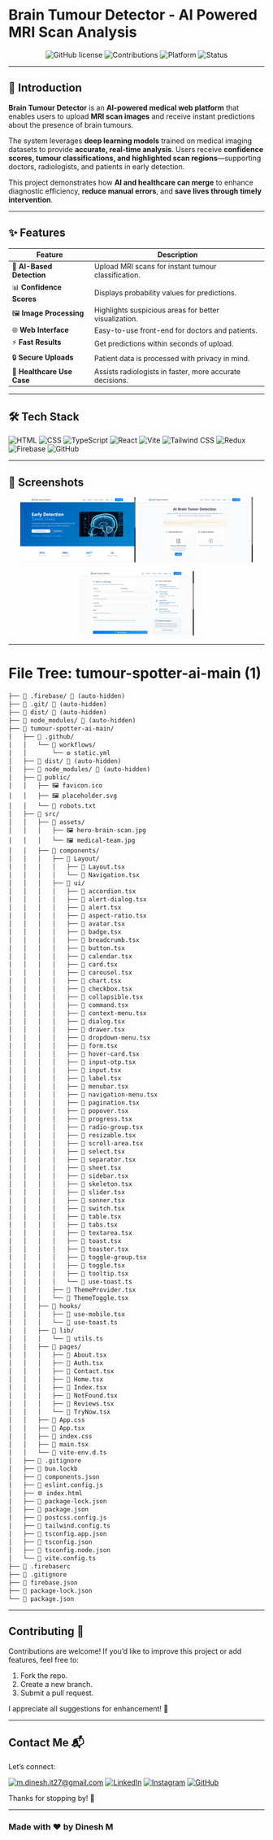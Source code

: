 # Brain Tumour Detector - AI Powered MRI Scan Analysis

<div align="center">

![GitHub license](https://img.shields.io/github/license/dineshit27/Brain-Tumour-Detector?style=flat-square&color=blue)  ![Contributions](https://img.shields.io/badge/Contributions-Welcome-orange?style=flat-square)  ![Platform](https://img.shields.io/badge/Platform-Web%20%7C%20AI-green?style=flat-square)  ![Status](https://img.shields.io/badge/Status-Prototype-success?style=flat-square)  

</div>

---

## 🚀 Introduction  
**Brain Tumour Detector** is an **AI-powered medical web platform** that enables users to upload **MRI scan images** and receive instant predictions about the presence of brain tumours.  

The system leverages **deep learning models** trained on medical imaging datasets to provide **accurate, real-time analysis**. Users receive **confidence scores, tumour classifications, and highlighted scan regions**—supporting doctors, radiologists, and patients in early detection.  

This project demonstrates how **AI and healthcare can merge** to enhance diagnostic efficiency, **reduce manual errors**, and **save lives through timely intervention**.  

---

## ✨ Features  

| Feature | Description |
|---------|-------------|
| 🧠 **AI-Based Detection** | Upload MRI scans for instant tumour classification. |
| 📊 **Confidence Scores** | Displays probability values for predictions. |
| 🖼️ **Image Processing** | Highlights suspicious areas for better visualization. |
| 🌐 **Web Interface** | Easy-to-use front-end for doctors and patients. |
| ⚡ **Fast Results** | Get predictions within seconds of upload. |
| 🔒 **Secure Uploads** | Patient data is processed with privacy in mind. |
| 🏥 **Healthcare Use Case** | Assists radiologists in faster, more accurate decisions. |

---

## 🛠️ Tech Stack  

![HTML](https://img.shields.io/badge/-HTML5-E34F26?logo=html5&logoColor=white&style=flat-square)
![CSS](https://img.shields.io/badge/-CSS3-1572B6?logo=css3&logoColor=white&style=flat-square)
![TypeScript](https://img.shields.io/badge/-TypeScript-3178C6?logo=typescript&logoColor=white&style=flat-square)
![React](https://img.shields.io/badge/-React-61DAFB?logo=react&logoColor=black&style=flat-square)
![Vite](https://img.shields.io/badge/-Vite-646CFF?logo=vite&logoColor=white&style=flat-square)
![Tailwind CSS](https://img.shields.io/badge/-Tailwind_CSS-06B6D4?logo=tailwindcss&logoColor=white&style=flat-square)
![Redux](https://img.shields.io/badge/-Redux-764ABC?logo=redux&logoColor=white&style=flat-square)
![Firebase](https://img.shields.io/badge/-Firebase-FFCA28?logo=firebase&logoColor=black)   ![GitHub](https://img.shields.io/badge/-GitHub-181717?logo=github&logoColor=white)

---

## 📸 Screenshots  

<p align="center">
  <!-- Replace these image paths with your actual project screenshots -->
  <img src="images/bh.png" alt="Home Page" width="45%"/>
  <img src="images/bt.png" alt="Prototype Model" width="45%"/>
</p>

<p align="center">
  <!-- Replace these image paths with your actual project screenshots -->
  <img src="images/bc.png" alt="Block & Wiring Diagram" width="45%"/>
</p>

---

# File Tree: tumour-spotter-ai-main (1)

```
├── 📁 .firebase/ 🚫 (auto-hidden)
├── 📁 .git/ 🚫 (auto-hidden)
├── 📁 dist/ 🚫 (auto-hidden)
├── 📁 node_modules/ 🚫 (auto-hidden)
├── 📁 tumour-spotter-ai-main/
│   ├── 📁 .github/
│   │   └── 📁 workflows/
│   │       └── ⚙️ static.yml
│   ├── 📁 dist/ 🚫 (auto-hidden)
│   ├── 📁 node_modules/ 🚫 (auto-hidden)
│   ├── 📁 public/
│   │   ├── 🖼️ favicon.ico
│   │   ├── 🖼️ placeholder.svg
│   │   └── 📄 robots.txt
│   ├── 📁 src/
│   │   ├── 📁 assets/
│   │   │   ├── 🖼️ hero-brain-scan.jpg
│   │   │   └── 🖼️ medical-team.jpg
│   │   ├── 📁 components/
│   │   │   ├── 📁 Layout/
│   │   │   │   ├── 📄 Layout.tsx
│   │   │   │   └── 📄 Navigation.tsx
│   │   │   ├── 📁 ui/
│   │   │   │   ├── 📄 accordion.tsx
│   │   │   │   ├── 📄 alert-dialog.tsx
│   │   │   │   ├── 📄 alert.tsx
│   │   │   │   ├── 📄 aspect-ratio.tsx
│   │   │   │   ├── 📄 avatar.tsx
│   │   │   │   ├── 📄 badge.tsx
│   │   │   │   ├── 📄 breadcrumb.tsx
│   │   │   │   ├── 📄 button.tsx
│   │   │   │   ├── 📄 calendar.tsx
│   │   │   │   ├── 📄 card.tsx
│   │   │   │   ├── 📄 carousel.tsx
│   │   │   │   ├── 📄 chart.tsx
│   │   │   │   ├── 📄 checkbox.tsx
│   │   │   │   ├── 📄 collapsible.tsx
│   │   │   │   ├── 📄 command.tsx
│   │   │   │   ├── 📄 context-menu.tsx
│   │   │   │   ├── 📄 dialog.tsx
│   │   │   │   ├── 📄 drawer.tsx
│   │   │   │   ├── 📄 dropdown-menu.tsx
│   │   │   │   ├── 📄 form.tsx
│   │   │   │   ├── 📄 hover-card.tsx
│   │   │   │   ├── 📄 input-otp.tsx
│   │   │   │   ├── 📄 input.tsx
│   │   │   │   ├── 📄 label.tsx
│   │   │   │   ├── 📄 menubar.tsx
│   │   │   │   ├── 📄 navigation-menu.tsx
│   │   │   │   ├── 📄 pagination.tsx
│   │   │   │   ├── 📄 popover.tsx
│   │   │   │   ├── 📄 progress.tsx
│   │   │   │   ├── 📄 radio-group.tsx
│   │   │   │   ├── 📄 resizable.tsx
│   │   │   │   ├── 📄 scroll-area.tsx
│   │   │   │   ├── 📄 select.tsx
│   │   │   │   ├── 📄 separator.tsx
│   │   │   │   ├── 📄 sheet.tsx
│   │   │   │   ├── 📄 sidebar.tsx
│   │   │   │   ├── 📄 skeleton.tsx
│   │   │   │   ├── 📄 slider.tsx
│   │   │   │   ├── 📄 sonner.tsx
│   │   │   │   ├── 📄 switch.tsx
│   │   │   │   ├── 📄 table.tsx
│   │   │   │   ├── 📄 tabs.tsx
│   │   │   │   ├── 📄 textarea.tsx
│   │   │   │   ├── 📄 toast.tsx
│   │   │   │   ├── 📄 toaster.tsx
│   │   │   │   ├── 📄 toggle-group.tsx
│   │   │   │   ├── 📄 toggle.tsx
│   │   │   │   ├── 📄 tooltip.tsx
│   │   │   │   └── 📄 use-toast.ts
│   │   │   ├── 📄 ThemeProvider.tsx
│   │   │   └── 📄 ThemeToggle.tsx
│   │   ├── 📁 hooks/
│   │   │   ├── 📄 use-mobile.tsx
│   │   │   └── 📄 use-toast.ts
│   │   ├── 📁 lib/
│   │   │   └── 📄 utils.ts
│   │   ├── 📁 pages/
│   │   │   ├── 📄 About.tsx
│   │   │   ├── 📄 Auth.tsx
│   │   │   ├── 📄 Contact.tsx
│   │   │   ├── 📄 Home.tsx
│   │   │   ├── 📄 Index.tsx
│   │   │   ├── 📄 NotFound.tsx
│   │   │   ├── 📄 Reviews.tsx
│   │   │   └── 📄 TryNow.tsx
│   │   ├── 🎨 App.css
│   │   ├── 📄 App.tsx
│   │   ├── 🎨 index.css
│   │   ├── 📄 main.tsx
│   │   └── 📄 vite-env.d.ts
│   ├── 🚫 .gitignore
│   ├── 📄 bun.lockb
│   ├── 📄 components.json
│   ├── 📄 eslint.config.js
│   ├── 🌐 index.html
│   ├── 📄 package-lock.json
│   ├── 📄 package.json
│   ├── 📄 postcss.config.js
│   ├── 📄 tailwind.config.ts
│   ├── 📄 tsconfig.app.json
│   ├── 📄 tsconfig.json
│   ├── 📄 tsconfig.node.json
│   └── 📄 vite.config.ts
├── 📄 .firebaserc
├── 🚫 .gitignore
├── 📄 firebase.json
├── 📄 package-lock.json
└── 📄 package.json
```

---

## Contributing 🤝

Contributions are welcome! If you’d like to improve this project or add features, feel free to:

1. Fork the repo.
2. Create a new branch.
3. Submit a pull request.

I appreciate all suggestions for enhancement! 🙏

---

## Contact Me 📬

Let’s connect:

[![m.dinesh.it27@gmail.com](https://img.shields.io/badge/Contact%20me-m.dinesh.it27@gmail.com-red)](mailto:m.dinesh.it27@gmail.com)
[![LinkedIn](https://img.shields.io/badge/LinkedIn-Dinesh.M-blue)](https://www.linkedin.com/in/m-dinesh-d30/)
[![Instagram](https://img.shields.io/badge/Instagram-dinx_pvt_430-darkpink)](https://www.instagram.com/_dinx_pvt_430)
[![GitHub](https://img.shields.io/badge/GitHub-dineshit27-yellow)](https://github.com/dineshit27)

Thanks for stopping by! 👋

---

### Made with ❤️ by **Dinesh M**
